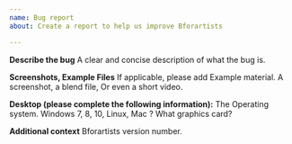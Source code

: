 ```yaml
---
name: Bug report
about: Create a report to help us improve Bforartists

---
```


**Describe the bug**
A clear and concise description of what the bug is.

**Screenshots, Example Files**
If applicable, please add Example material. A screenshot, a blend file, Or even a short video.

**Desktop (please complete the following information):**
The Operating system. Windows 7, 8, 10, Linux, Mac ? What graphics card?

**Additional context**
Bforartists version number.
